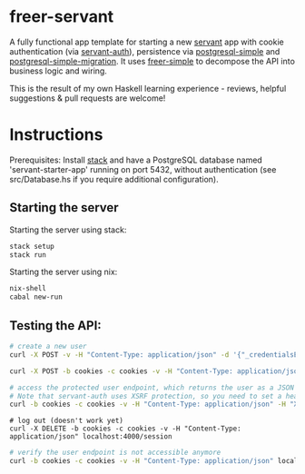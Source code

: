 # freer-servant

A fully functional app template for starting a new [servant](https://hackage.haskell.org/package/servant) app with cookie authentication (via [servant-auth](https://hackage.haskell.org/package/servant-auth)), persistence via [postgresql-simple](https://hackage.haskell.org/package/postgresql-simple) and [postgresql-simple-migration](https://github.com/ameingast/postgresql-simple-migration). It uses [freer-simple](https://hackage.haskell.org/package/freer-simple) to decompose the API into business logic and wiring.

This is the result of my own Haskell learning experience - reviews, helpful suggestions & pull requests are welcome!


# Instructions

Prerequisites: Install [stack](<https://docs.haskellstack.org/en/stable/README/>) and have a PostgreSQL database named 'servant-starter-app' running on port 5432, without authentication (see src/Database.hs if you require additional configuration).


## Starting the server

Starting the server using stack:

```bash
stack setup
stack run
```

Starting the server using nix:

```bash
nix-shell
cabal new-run
```


## Testing the API:

```bash
# create a new user
curl -X POST -v -H "Content-Type: application/json" -d '{"_credentialsEmail":"user@example.com", "_credentialsPassword":"a password"}' localhost:4000/user
```

```bash
curl -X POST -b cookies -c cookies -v -H "Content-Type: application/json" -d '{"_credentialsEmail":"user@example.com", "_credentialsPassword":"a password"}' localhost:4000/session
```

```bash
# access the protected user endpoint, which returns the user as a JSON object
# Note that servant-auth uses XSRF protection, so you need to set a header field (it only works once, as the xsrf cookie is renewed after each request
curl -b cookies -c cookies -v -H "Content-Type: application/json" -H "X-XSRF-TOKEN: <enter xsrf token from cookies file here>" localhost:4000/user
```

```
# log out (doesn't work yet)
curl -X DELETE -b cookies -c cookies -v -H "Content-Type: application/json" localhost:4000/session
```

```bash
# verify the user endpoint is not accessible anymore
curl -b cookies -c cookies -v -H "Content-Type: application/json" localhost:4000/user
```
